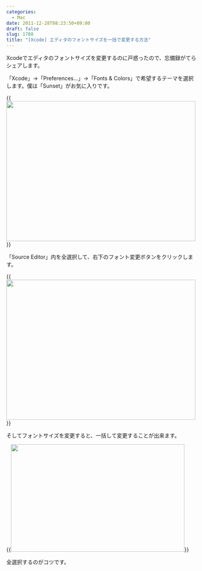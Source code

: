 ```yaml
---
categories:
  - Mac
date: 2011-12-28T08:23:50+09:00
draft: false
slug: 1788
title: "[Xcode] エディタのフォントサイズを一括で変更する方法"
---
```


Xcodeでエディタのフォントサイズを変更するのに戸惑ったので、忘備録がてらシェアします。

「Xcode」→「Preferences…」→「Fonts & Colors」で希望するテーマを選択します。僕は「Sunset」がお気に入りです。

{{<img alt="" src="/images/2011/12/1788_1.png" width="500" height="371">}}

「Source Editor」内を全選択して、右下のフォント変更ボタンをクリックします。

{{<img alt="" src="/images/2011/12/1788_2.png" width="500" height="371">}}

そしてフォントサイズを変更すると、一括して変更することが出来ます。

{{<img alt="" src="/images/2011/12/1788_3.png" width="459" height="284">}}

全選択するのがコツです。
